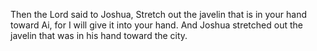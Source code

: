 Then the Lord said to Joshua, Stretch out the javelin that is in your hand toward Ai, for I will give it into your hand. And Joshua stretched out the javelin that was in his hand toward the city.
